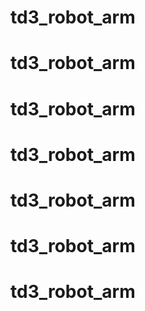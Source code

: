 # td3_robot_arm
# td3_robot_arm
# td3_robot_arm
# td3_robot_arm
# td3_robot_arm
# td3_robot_arm
# td3_robot_arm
